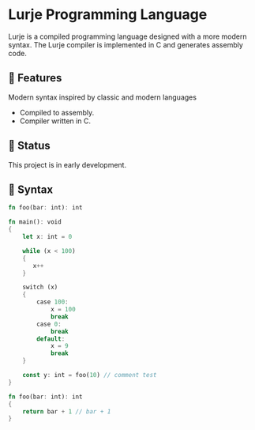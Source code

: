 # Lurje Programming Language
Lurje is a compiled programming language designed with a more modern syntax. The Lurje compiler is implemented in C and generates assembly code.

## 🚀 Features
Modern syntax inspired by classic and modern languages

- Compiled to assembly.
- Compiler written in C.

## 🔧 Status
This project is in early development.

## 📄 Syntax
```rust
fn foo(bar: int): int

fn main(): void
{
    let x: int = 0

    while (x < 100)
    {
       x++
    }

    switch (x)
    {
        case 100:
            x = 100
            break
        case 0:
            break
        default:
            x = 9
            break
    }

    const y: int = foo(10) // comment test
}

fn foo(bar: int): int
{
    return bar + 1 // bar + 1
}
```

